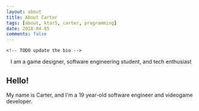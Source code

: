 ```yaml
---
layout: about
title: About Carter
tags: [about, ktar5, carter, programming]
date: 2018-04-05
comments: false
---
```

    <!-- TODO update the bio -->
<center>I am a game designer, software engineering student, and tech enthusiast</center>

## Hello!
My name is Carter, and I'm a 19 year-old software engineer and videogame developer.
